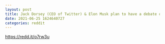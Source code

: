 ```yaml
--- 
layout: post 
title: Jack Dorsey (CEO of Twitter) & Elon Musk plan to have a debate on Bitcoin at July's B Word conference 
date: 2021-06-25 1624640727 
categories: reddit 
--- 
```

https://redd.it/o7rw3u